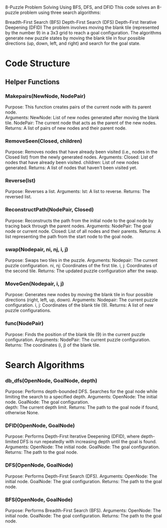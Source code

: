 8-Puzzle Problem Solving Using BFS, DFS, and DFID
This code solves an 8-puzzle problem using three search algorithms:

Breadth-First Search (BFS)
Depth-First Search (DFS)
Depth-First Iterative Deepening (DFID)
  The problem involves moving the blank tile (represented by the number 9) in a 3x3 grid to reach a goal configuration. The algorithms generate new puzzle states     by moving the blank tile in four possible directions (up, down, left, and right) and search for the goal state.

# Code Structure
## Helper Functions
### Makepairs(NewNode, NodePair) 
  Purpose: This function creates pairs of the current node with its parent node. <br/>
  Arguments:
           NewNode: List of new nodes generated after moving the blank tile.
           NodePair: The current node that acts as the parent of the new nodes.
  Returns: A list of pairs of new nodes and their parent node.
    
### RemoveSeen(Closed, children)
  Purpose: Removes nodes that have already been visited (i.e., nodes in the Closed list) from the newly generated nodes.
  Arguments:
        Closed: List of nodes that have already been visited.
        children: List of new nodes generated.
  Returns: A list of nodes that haven't been visited yet.

### Reverse(lst)
  Purpose: Reverses a list.
  Arguments:
          lst: A list to reverse.
  Returns: The reversed list.
    
### ReconstructPath(NodePair, Closed)
  Purpose: Reconstructs the path from the initial node to the goal node by tracing back through the parent nodes.
  Arguments:
        NodePair: The goal node or current node.
        Closed: List of all nodes and their parents.
  Returns: A list representing the path from the start node to the goal node.
  
### swap(Nodepair, ni, nj, i, j)
  Purpose: Swaps two tiles in the puzzle.
  Arguments:
        Nodepair: The current puzzle configuration.
        ni, nj: Coordinates of the first tile.
        i, j: Coordinates of the second tile.
  Returns: The updated puzzle configuration after the swap.

### MoveGen(Nodepair, i, j)
  Purpose: Generates new nodes by moving the blank tile in four possible directions (right, left, up, down).
  Arguments:
          Nodepair: The current puzzle configuration.
          i, j: Coordinates of the blank tile (9).
  Returns: A list of new puzzle configurations.
        
### func(NodePair)
  Purpose: Finds the position of the blank tile (9) in the current puzzle configuration.
  Arguments:
        NodePair: The current puzzle configuration.
  Returns: The coordinates (i, j) of the blank tile.

      
# Search Algorithms

### db_dfs(OpenNode, GoalNode, depth)
   Purpose: Performs depth-bounded DFS. Searches for the goal node while limiting the search to a specified depth.
   Arguments:
            OpenNode: The initial node.
            GoalNode: The goal configuration.  
            depth: The current depth limit.
   Returns: The path to the goal node if found, otherwise None.

### DFID(OpenNode, GoalNode)
  Purpose: Performs Depth-First Iterative Deepening (DFID), where depth-limited DFS is run repeatedly with increasing depth until the goal is found.
  Arguments:
            OpenNode: The initial node.
            GoalNode: The goal configuration.
  Returns: The path to the goal node.

### DFS(OpenNode, GoalNode)
  Purpose: Performs Depth-First Search (DFS).
  Arguments:
          OpenNode: The initial node.
          GoalNode: The goal configuration.
  Returns: The path to the goal node.

### BFS(OpenNode, GoalNode)
  Purpose: Performs Breadth-First Search (BFS).
  Arguments:
          OpenNode: The initial node.
          GoalNode: The goal configuration.
  Returns: The path to the goal node.
